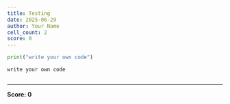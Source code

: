 ```yaml
---
title: Testing
date: 2025-06-29
author: Your Name
cell_count: 2
score: 0
---
```


```python
print("write your own code")
```

    write your own code
    


```python

```


---
**Score: 0**